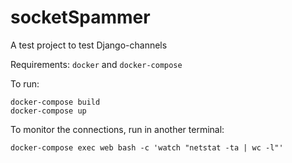 # socketSpammer
A test project to test Django-channels

Requirements: `docker` and `docker-compose`

To run:
```
docker-compose build
docker-compose up
```

To monitor the connections, run in another terminal:
```
docker-compose exec web bash -c 'watch "netstat -ta | wc -l"' 
```
